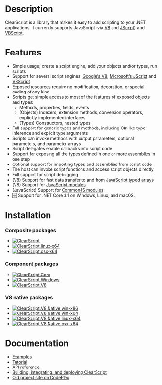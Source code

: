 # Description
ClearScript is a library that makes it easy to add scripting to your .NET applications. It currently supports JavaScript (via [V8](https://developers.google.com/v8/) and [JScript](https://docs.microsoft.com/en-us/previous-versions//hbxc2t98(v=vs.85))) and [VBScript](https://docs.microsoft.com/en-us/previous-versions//t0aew7h6(v=vs.85)).

# Features
* Simple usage; create a script engine, add your objects and/or types, run scripts
* Support for several script engines: [Google's V8](https://developers.google.com/v8/), [Microsoft's JScript](https://docs.microsoft.com/en-us/previous-versions//hbxc2t98(v=vs.85)) and [VBScript](https://docs.microsoft.com/en-us/previous-versions//t0aew7h6(v=vs.85))
* Exposed resources require no modification, decoration, or special coding of any kind
* Scripts get simple access to most of the features of exposed objects and types:
  * Methods, properties, fields, events
  * (Objects) Indexers, extension methods, conversion operators, explicitly implemented interfaces
  * (Types) Constructors, nested types
* Full support for generic types and methods, including C#-like type inference and explicit type arguments
* Scripts can invoke methods with output parameters, optional parameters, and parameter arrays
* Script delegates enable callbacks into script code
* Support for exposing all the types defined in one or more assemblies in one step
* Optional support for importing types and assemblies from script code
* The host can invoke script functions and access script objects directly
* Full support for script debugging
* (V8) Support for fast data transfer to and from [JavaScript typed arrays](https://developer.mozilla.org/en-US/docs/Web/JavaScript/Typed_arrays)
* (V8) Support for [JavaScript modules](https://developer.mozilla.org/en-US/docs/Web/JavaScript/Guide/Modules)
* (JavaScript) Support for [CommonJS modules](http://wiki.commonjs.org/wiki/Modules)
* :new: Support for .NET Core 3.1 on Windows, Linux, and macOS.

# Installation
### Composite packages
* [![ClearScript](https://img.shields.io/nuget/vpre/Microsoft.ClearScript?label=Windows&logo=Windows&logoColor=white)](https://www.nuget.org/packages/Microsoft.ClearScript)
* [![ClearScript.linux-x64](https://img.shields.io/nuget/vpre/Microsoft.ClearScript.linux-x64?label=Linux&logo=Linux&logoColor=white)](https://www.nuget.org/packages/Microsoft.ClearScript.linux-x64)
* [![ClearScript.osx-x64](https://img.shields.io/nuget/vpre/Microsoft.ClearScript.osx-x64?label=macOS&logo=Apple&logoColor=white)](https://www.nuget.org/packages/Microsoft.ClearScript.osx-x64)
### Component packages
* [![ClearScript.Core](https://img.shields.io/nuget/vpre/Microsoft.ClearScript.Core?label=ClearScript.Core&logo=NuGet&logoColor=white)](https://www.nuget.org/packages/Microsoft.ClearScript.Core)
* [![ClearScript.Windows](https://img.shields.io/nuget/vpre/Microsoft.ClearScript.Windows?label=ClearScript.Windows&logo=Windows&logoColor=white)](https://www.nuget.org/packages/Microsoft.ClearScript.Windows)
* [![ClearScript.V8](https://img.shields.io/nuget/vpre/Microsoft.ClearScript.V8?label=ClearScript.V8&logo=V8&logoColor=white)](https://www.nuget.org/packages/Microsoft.ClearScript.V8)
### V8 native packages
* [![ClearScript.V8.Native.win-x86](https://img.shields.io/nuget/vpre/Microsoft.ClearScript.V8.Native.win-x86?label=Windows%20(x86)&logo=V8&logoColor=white)](https://www.nuget.org/packages/Microsoft.ClearScript.V8.Native.win-x86)
* [![ClearScript.V8.Native.win-x64](https://img.shields.io/nuget/vpre/Microsoft.ClearScript.V8.Native.win-x64?label=Windows%20(x64)&logo=V8&logoColor=white)](https://www.nuget.org/packages/Microsoft.ClearScript.V8.Native.win-x64)
* [![ClearScript.V8.Native.linux-x64](https://img.shields.io/nuget/vpre/Microsoft.ClearScript.V8.Native.linux-x64?label=Linux%20(x64)&logo=V8&logoColor=white)](https://www.nuget.org/packages/Microsoft.ClearScript.V8.Native.linux-x64)
* [![ClearScript.V8.Native.osx-x64](https://img.shields.io/nuget/vpre/Microsoft.ClearScript.V8.Native.osx-x64?label=macOS%20(x64)&logo=V8&logoColor=white)](https://www.nuget.org/packages/Microsoft.ClearScript.V8.Native.osx-x64)

# Documentation
* [Examples](https://microsoft.github.io/ClearScript/Examples/Examples.html)
* [Tutorial](https://microsoft.github.io/ClearScript/Tutorial/FAQtorial.html)
* [API reference](https://microsoft.github.io/ClearScript/Reference/index.html)
* [Building, integrating, and deploying ClearScript](https://microsoft.github.io/ClearScript/Details/Build.html)
* [Old project site on CodePlex](https://clearscript.codeplex.com/)
